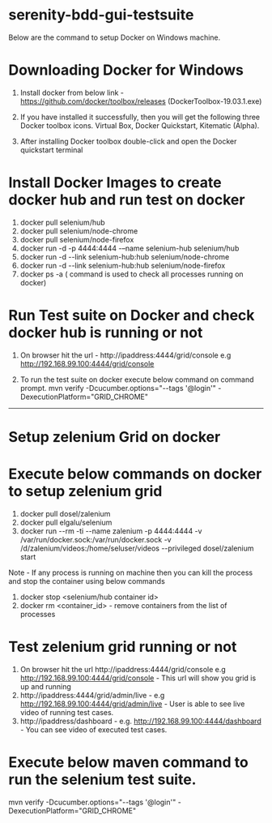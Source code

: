 # serenity-bdd-gui-testsuite
Below are the command to setup Docker on Windows machine.

# Downloading Docker for Windows

1. Install docker from below link - https://github.com/docker/toolbox/releases (DockerToolbox-19.03.1.exe)

2. If you have installed it successfully, then you will get the following three Docker toolbox icons. 
  Virtual Box, Docker Quickstart, Kitematic (Alpha).

3. After installing Docker toolbox double-click and open the Docker quickstart terminal

# Install Docker Images to create docker hub and run test on docker

1. docker pull selenium/hub
2. docker pull selenium/node-chrome
3. docker pull selenium/node-firefox
4. docker run -d -p 4444:4444 -–name selenium-hub selenium/hub
5. docker run -d --link selenium-hub:hub selenium/node-chrome
6. docker run -d --link selenium-hub:hub selenium/node-firefox
7. docker ps -a ( command is used to check all processes running on docker)

# Run Test suite on Docker and check docker hub is running or not

1. On browser hit the url - http://ipaddress:4444/grid/console e.g http://192.168.99.100:4444/grid/console

2. To run the test suite on docker execute below command on command prompt.
mvn verify -Dcucumber.options="--tags '@login'" -DexecutionPlatform="GRID_CHROME"

-----------------------------------------------------------------------------------------------

# Setup zelenium Grid on docker

# Execute below commands on docker to setup zelenium grid
1. docker pull dosel/zalenium
2. docker pull elgalu/selenium
3. docker run --rm -ti --name zalenium -p 4444:4444 -v /var/run/docker.sock:/var/run/docker.sock -v /d/zalenium/videos:/home/seluser/videos --privileged dosel/zalenium start

Note - If any process is running on machine then you can kill the process and stop the container using below commands
1. docker stop <selenium/hub container id>
2. docker rm <container_id> - remove containers from the list of processes

# Test zelenium grid running or not

1. On browser hit the url  http://ipaddress:4444/grid/console e.g http://192.168.99.100:4444/grid/console - This url will show you grid is up and running
2. http://ipaddress:4444/grid/admin/live - e.g http://192.168.99.100:4444/grid/admin/live  - User is able to see live video of running test cases.
3. http://ipaddress/dashboard -  e.g. http://192.168.99.100:4444/dashboard - You can see video of executed test cases. 

# Execute below maven command to run the selenium test suite.

mvn verify -Dcucumber.options="--tags '@login'" -DexecutionPlatform="GRID_CHROME"












